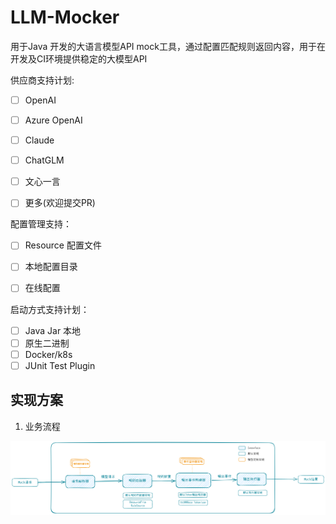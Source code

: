 # LLM-Mocker 
用于Java 开发的大语言模型API mock工具，通过配置匹配规则返回内容，用于在开发及CI环境提供稳定的大模型API

供应商支持计划:
* [ ] OpenAI 
* [ ] Azure OpenAI
* [ ] Claude
* [ ] ChatGLM
* [ ] 文心一言
* [ ] 更多(欢迎提交PR)



配置管理支持：

* [ ] Resource 配置文件
* [ ] 本地配置目录
* [ ] 在线配置



启动方式支持计划：

* [ ] Java Jar 本地
* [ ] 原生二进制
* [ ] Docker/k8s
* [ ] JUnit Test Plugin

## 实现方案

1. 业务流程

![请求处理流程图](./docs/assest/llm_mocker_flow_v0.2_x1.png)



